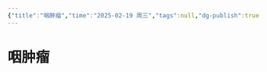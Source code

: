 ```yaml
---
{"title":"咽肿瘤","time":"2025-02-19 周三","tags":null,"dg-publish":true,"permalink":"/200 学习/210 耳鼻咽喉头颈外科学/第04章 咽/第09章 咽肿瘤/咽肿瘤/","dgPassFrontmatter":true,"created":"2025-02-19T08:49:22.000+08:00","updated":"2025-02-26T09:11:48.000+08:00"}
---
```


# 咽肿瘤


















































































































































































































































































































































































































































